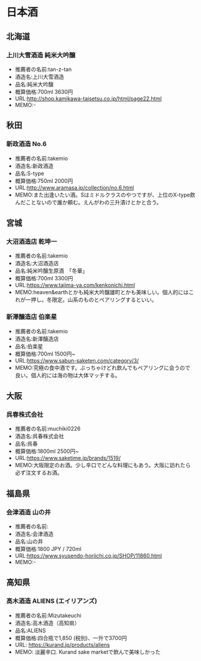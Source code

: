 # 日本酒

## 北海道
### 上川大雪酒造 純米大吟醸
- 推薦者の名前:tan-z-tan
- 酒造名:上川大雪酒造
- 品名:純米大吟醸
- 概算価格:700ml 3630円
- URL:http://shop.kamikawa-taisetsu.co.jp/html/page22.html
- MEMO:-

## 秋田
### 新政酒造 No.6
- 推薦者の名前:takemio
- 酒造名:新政酒造
- 品名:S-type
- 概算価格:750ml 2000円
- URL:http://www.aramasa.jp/collection/no.6.html
- MEMO:また出逢いたい酒。Sはミドルクラスのやつですが、上位のX-type飲んだことないので誰か頼む。えんがわの三升漬けとかと合う。

## 宮城
### 大沼酒造店 乾坤一
- 推薦者の名前:takemio
- 酒造名:大沼酒造店
- 品名:純米吟醸生原酒　「冬華」
- 概算価格:700ml 3300円
- URL:https://www.tajima-ya.com/kenkonichi.html
- MEMO:heaven&earthとかも純米大吟醸雄町とかも美味しい。個人的にはこれが一押し。冬限定。山系のものとペアリングするといい。

### 新澤醸造店 伯楽星
- 推薦者の名前:takemio
- 酒造名:新澤醸造店
- 品名:伯楽星
- 概算価格:700ml 1500円~
- URL:https://www.sabun-saketen.com/category/3/
- MEMO:究極の食中酒です。ぶっちゃけどれ飲んでもペアリングに会うので良い。個人的には海の物は大体マッチする。

## 大阪
### 呉春株式会社
- 推薦者の名前:muchiki0226
- 酒造名:呉春株式会社
- 品名:呉春
- 概算価格:1800ml 2500円~
- URL:https://www.saketime.jp/brands/1519/
- MEMO:大阪限定のお酒。少し辛口でどんな料理にもあう。大阪に訪れたら必ず注文するお酒。

## 福島県
### 会津酒造 山の井
- 推薦者の名前:
- 酒造名:会津酒造
- 品名:山の井
- 概算価格:1800 JPY / 720ml
- URL:https://www.syusendo-horiichi.co.jp/SHOP/11860.html
- MEMO:-

## 高知県
### 高木酒造 ALIENS (エイリアンズ)
- 推薦者の名前:Mizutakeuchi
- 酒造名:高木酒造（高知県）
- 品名:ALIENS
- 概算価格:四合瓶で1,850 (税別)、一升で3700円
- URL: https://kurand.jp/products/aliens
- MEMO: 淡麗辛口. Kurand sake marketで飲んで美味しかった
